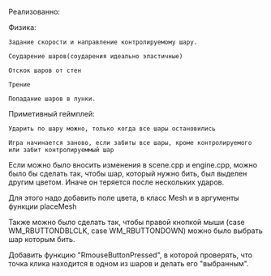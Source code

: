 Реализованно:

  Физика:
	
    Задание скорости и направление контролируемому шару.
		
    Соударение шаров(соударения идеально эластичные)
		
    Отскок шаров от стен
		
    Трение 
		
    Попадание шаров в лунки.
		
  Приметивный геймплей: 
	
    Ударить по шару можно, только когда все шары остановились
		
    Игра начинается заново, если забиты все шары, кроме контролируемого или забит контролируеммый шар
		
    



Если можно было вносить изменения в scene.cpp и engine.cpp, можно было бы сделать так, чтобы шар, который нужно бить, был выделен другим цветом. Иначе он теряется после нескольких ударов.

Для этого надо добавить поле цвета, в класс Mesh и в аргументы функции placeMesh

Также можно было сделать так, чтобы правой кнопкой мыши (case WM_RBUTTONDBLCLK, case WM_RBUTTONDOWN) можно было выбрать шар которым бить. 

Добавить функцию "RmouseButtonPressed", в которой проверять, что точка клика находится в одном из шаров и делать его "выбранным".

